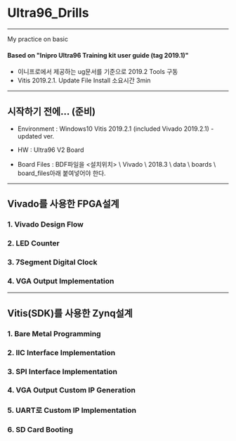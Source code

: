 # Ultra96_Drills
------------------
My practice on basic

#### Based on "Inipro Ultra96 Training kit user guide (tag 2019.1)"
   - 이니프로에서 제공하는 ug문서를 기준으로 2019.2 Tools 구동
   - Vitis 2019.2.1. Update File Install 소요시간 3min

------------------
## 시작하기 전에... (준비)
   - Environment  :
         Windows10 
         Vitis 2019.2.1 (included Vivado 2019.2.1) - updated ver.
         
   - HW           : 
         Ultra96 V2 Board
         
   - Board Files  : 
         BDF파일을 <설치위치> \ Vivado \ 2018.3 \ data \ boards \ board_files아래 붙여넣어야 한다.
         
------------------

## Vivado를 사용한 FPGA설계

### 1. Vivado Design Flow
### 2. LED Counter
### 3. 7Segment Digital Clock
### 4. VGA Output Implementation

------------------
## Vitis(SDK)를 사용한 Zynq설계
### 1. Bare Metal Programming
### 2. IIC Interface Implementation
### 3. SPI Interface Implementation
### 4. VGA Output Custom IP Generation
### 5. UART로 Custom IP Implementation
### 6. SD Card Booting
